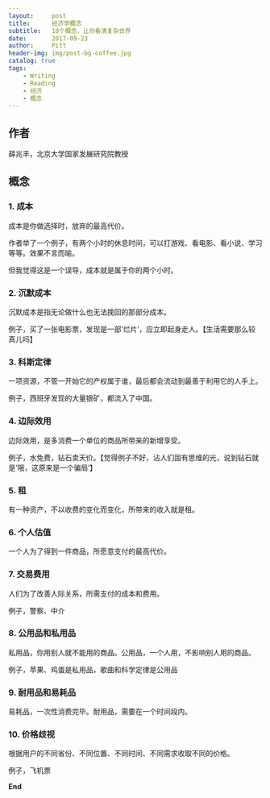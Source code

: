 ```yaml
---
layout:     post
title:      经济学概念
subtitle:   10个概念，让你看清复杂世界
date:       2017-09-23
author:     Pitt
header-img: img/post-bg-coffee.jpg
catalog: true
tags:
    - Writing
    - Reading
    - 经济
    - 概念
---
```



## 作者

薛兆丰，北京大学国家发展研究院教授


## 概念

### 1. 成本

成本是你做选择时，放弃的最高代价。

作者举了一个例子，有两个小时的休息时间，可以打游戏、看电影、看小说、学习等等。效果不言而喻。

但我觉得这是一个误导，成本就是属于你的两个小时。


### 2. 沉默成本

沉默成本是指无论做什么也无法挽回的那部分成本。

例子，买了一张电影票，发现是一部‘烂片’，应立即起身走人。【生活需要那么较真儿吗】


### 3. 科斯定律

一项资源，不管一开始它的产权属于谁，最后都会流动到最善于利用它的人手上。

例子，西班牙发现的大量银矿，都流入了中国。


### 4. 边际效用

边际效用，是多消费一个单位的商品所带来的新增享受。

例子，水免费，钻石卖天价。【觉得例子不好，沾人们固有思维的光，说到钻石就是‘哦，这原来是一个骗局’】

### 5. 租

有一种资产，不以收费的变化而变化，所带来的收入就是租。


### 6. 个人估值

一个人为了得到一件商品，所愿意支付的最高代价。


### 7. 交易费用

人们为了改善人际关系，所需支付的成本和费用。

例子，警察、中介


### 8. 公用品和私用品

私用品，你用别人就不能用的商品。公用品，一个人用，不影响别人用的商品。

例子，苹果、鸡蛋是私用品，歌曲和科学定律是公用品


### 9. 耐用品和易耗品

易耗品，一次性消费完毕。耐用品，需要在一个时间段内。


### 10. 价格歧视

根据用户的不同省份、不同位置、不同时间、不同需求收取不同的价格。

例子，飞机票





**End**
